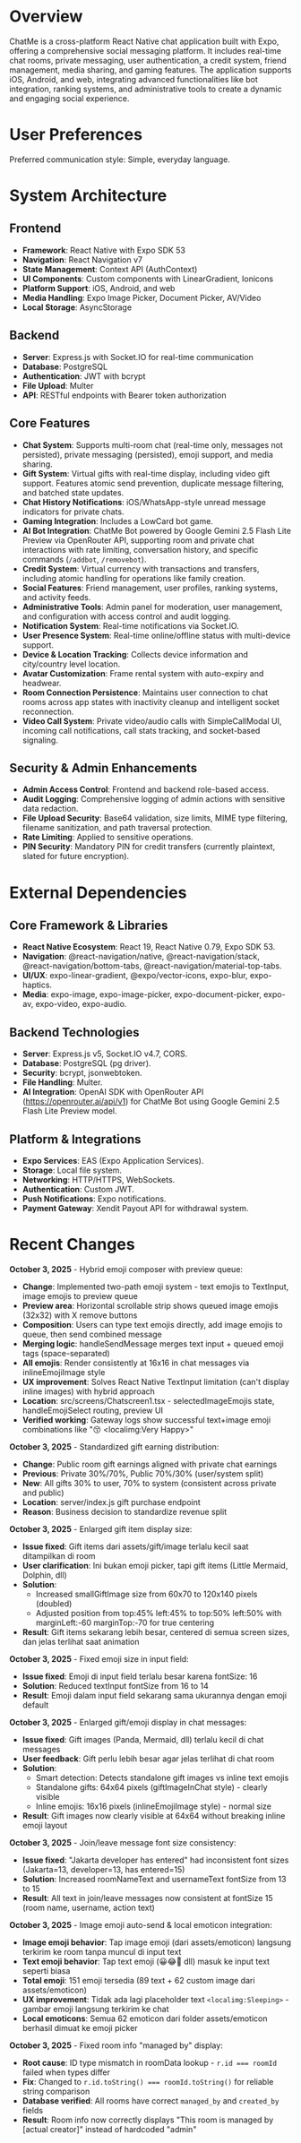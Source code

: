 # Overview

ChatMe is a cross-platform React Native chat application built with Expo, offering a comprehensive social messaging platform. It includes real-time chat rooms, private messaging, user authentication, a credit system, friend management, media sharing, and gaming features. The application supports iOS, Android, and web, integrating advanced functionalities like bot integration, ranking systems, and administrative tools to create a dynamic and engaging social experience.

# User Preferences

Preferred communication style: Simple, everyday language.

# System Architecture

## Frontend
- **Framework**: React Native with Expo SDK 53
- **Navigation**: React Navigation v7
- **State Management**: Context API (AuthContext)
- **UI Components**: Custom components with LinearGradient, Ionicons
- **Platform Support**: iOS, Android, and web
- **Media Handling**: Expo Image Picker, Document Picker, AV/Video
- **Local Storage**: AsyncStorage

## Backend
- **Server**: Express.js with Socket.IO for real-time communication
- **Database**: PostgreSQL
- **Authentication**: JWT with bcrypt
- **File Upload**: Multer
- **API**: RESTful endpoints with Bearer token authorization

## Core Features
- **Chat System**: Supports multi-room chat (real-time only, messages not persisted), private messaging (persisted), emoji support, and media sharing.
- **Gift System**: Virtual gifts with real-time display, including video gift support. Features atomic send prevention, duplicate message filtering, and batched state updates.
- **Chat History Notifications**: iOS/WhatsApp-style unread message indicators for private chats.
- **Gaming Integration**: Includes a LowCard bot game.
- **AI Bot Integration**: ChatMe Bot powered by Google Gemini 2.5 Flash Lite Preview via OpenRouter API, supporting room and private chat interactions with rate limiting, conversation history, and specific commands (`/addbot`, `/removebot`).
- **Credit System**: Virtual currency with transactions and transfers, including atomic handling for operations like family creation.
- **Social Features**: Friend management, user profiles, ranking systems, and activity feeds.
- **Administrative Tools**: Admin panel for moderation, user management, and configuration with access control and audit logging.
- **Notification System**: Real-time notifications via Socket.IO.
- **User Presence System**: Real-time online/offline status with multi-device support.
- **Device & Location Tracking**: Collects device information and city/country level location.
- **Avatar Customization**: Frame rental system with auto-expiry and headwear.
- **Room Connection Persistence**: Maintains user connection to chat rooms across app states with inactivity cleanup and intelligent socket reconnection.
- **Video Call System**: Private video/audio calls with SimpleCallModal UI, incoming call notifications, call stats tracking, and socket-based signaling.

## Security & Admin Enhancements
- **Admin Access Control**: Frontend and backend role-based access.
- **Audit Logging**: Comprehensive logging of admin actions with sensitive data redaction.
- **File Upload Security**: Base64 validation, size limits, MIME type filtering, filename sanitization, and path traversal protection.
- **Rate Limiting**: Applied to sensitive operations.
- **PIN Security**: Mandatory PIN for credit transfers (currently plaintext, slated for future encryption).

# External Dependencies

## Core Framework & Libraries
- **React Native Ecosystem**: React 19, React Native 0.79, Expo SDK 53.
- **Navigation**: @react-navigation/native, @react-navigation/stack, @react-navigation/bottom-tabs, @react-navigation/material-top-tabs.
- **UI/UX**: expo-linear-gradient, @expo/vector-icons, expo-blur, expo-haptics.
- **Media**: expo-image, expo-image-picker, expo-document-picker, expo-av, expo-video, expo-audio.

## Backend Technologies
- **Server**: Express.js v5, Socket.IO v4.7, CORS.
- **Database**: PostgreSQL (pg driver).
- **Security**: bcrypt, jsonwebtoken.
- **File Handling**: Multer.
- **AI Integration**: OpenAI SDK with OpenRouter API (https://openrouter.ai/api/v1) for ChatMe Bot using Google Gemini 2.5 Flash Lite Preview model.

## Platform & Integrations
- **Expo Services**: EAS (Expo Application Services).
- **Storage**: Local file system.
- **Networking**: HTTP/HTTPS, WebSockets.
- **Authentication**: Custom JWT.
- **Push Notifications**: Expo notifications.
- **Payment Gateway**: Xendit Payout API for withdrawal system.

# Recent Changes

**October 3, 2025** - Hybrid emoji composer with preview queue:
- **Change**: Implemented two-path emoji system - text emojis to TextInput, image emojis to preview queue
- **Preview area**: Horizontal scrollable strip shows queued image emojis (32x32) with X remove buttons
- **Composition**: Users can type text emojis directly, add image emojis to queue, then send combined message
- **Merging logic**: handleSendMessage merges text input + queued emoji tags (space-separated)
- **All emojis**: Render consistently at 16x16 in chat messages via inlineEmojiImage style
- **UX improvement**: Solves React Native TextInput limitation (can't display inline images) with hybrid approach
- **Location**: src/screens/Chatscreen1.tsx - selectedImageEmojis state, handleEmojiSelect routing, preview UI
- **Verified working**: Gateway logs show successful text+image emoji combinations like "😚 <localimg:Very Happy>"

**October 3, 2025** - Standardized gift earning distribution:
- **Change**: Public room gift earnings aligned with private chat earnings
- **Previous**: Private 30%/70%, Public 70%/30% (user/system split)
- **New**: All gifts 30% to user, 70% to system (consistent across private and public)
- **Location**: server/index.js gift purchase endpoint
- **Reason**: Business decision to standardize revenue split

**October 3, 2025** - Enlarged gift item display size:
- **Issue fixed**: Gift items dari assets/gift/image terlalu kecil saat ditampilkan di room
- **User clarification**: Ini bukan emoji picker, tapi gift items (Little Mermaid, Dolphin, dll)
- **Solution**: 
  - Increased smallGiftImage size from 60x70 to 120x140 pixels (doubled)
  - Adjusted position from top:45% left:45% to top:50% left:50% with marginLeft:-60 marginTop:-70 for true centering
- **Result**: Gift items sekarang lebih besar, centered di semua screen sizes, dan jelas terlihat saat animation

**October 3, 2025** - Fixed emoji size in input field:
- **Issue fixed**: Emoji di input field terlalu besar karena fontSize: 16
- **Solution**: Reduced textInput fontSize from 16 to 14
- **Result**: Emoji dalam input field sekarang sama ukurannya dengan emoji default

**October 3, 2025** - Enlarged gift/emoji display in chat messages:
- **Issue fixed**: Gift images (Panda, Mermaid, dll) terlalu kecil di chat messages
- **User feedback**: Gift perlu lebih besar agar jelas terlihat di chat room
- **Solution**: 
  - Smart detection: Detects standalone gift images vs inline text emojis
  - Standalone gifts: 64x64 pixels (giftImageInChat style) - clearly visible
  - Inline emojis: 16x16 pixels (inlineEmojiImage style) - normal size
- **Result**: Gift images now clearly visible at 64x64 without breaking inline emoji layout

**October 3, 2025** - Join/leave message font size consistency:
- **Issue fixed**: "Jakarta developer has entered" had inconsistent font sizes (Jakarta=13, developer=13, has entered=15)
- **Solution**: Increased roomNameText and usernameText fontSize from 13 to 15
- **Result**: All text in join/leave messages now consistent at fontSize 15 (room name, username, action text)

**October 3, 2025** - Image emoji auto-send & local emoticon integration:
- **Image emoji behavior**: Tap image emoji (dari assets/emoticon) langsung terkirim ke room tanpa muncul di input text
- **Text emoji behavior**: Tap text emoji (😀😂🥰 dll) masuk ke input text seperti biasa
- **Total emoji**: 151 emoji tersedia (89 text + 62 custom image dari assets/emoticon)
- **UX improvement**: Tidak ada lagi placeholder text `<localimg:Sleeping>` - gambar emoji langsung terkirim ke chat
- **Local emoticons**: Semua 62 emoticon dari folder assets/emoticon berhasil dimuat ke emoji picker

**October 3, 2025** - Fixed room info "managed by" display:
- **Root cause**: ID type mismatch in roomData lookup - `r.id === roomId` failed when types differ
- **Fix**: Changed to `r.id.toString() === roomId.toString()` for reliable string comparison
- **Database verified**: All rooms have correct `managed_by` and `created_by` fields
- **Result**: Room info now correctly displays "This room is managed by [actual creator]" instead of hardcoded "admin"
